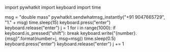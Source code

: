 import pywhatkit
import keyboard
import time

msg = "double mass"
pywhatkit.sendwhatmsg_instantly("+91 9047665729", "1." + msg)
time.sleep(15)
keyboard.press("enter")
keyboard.release("enter")
j = 1
for i in range(1000):
    if keyboard.is_pressed("shift"):
        break
    keyboard.write("{number}.{msg}".format(number=j, msg=msg))
    time.sleep(0.5)
    keyboard.press("enter")
    keyboard.release("enter")
    j += 1
